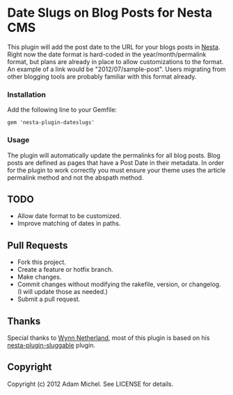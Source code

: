 # Date Slugs on Blog Posts for Nesta CMS

This plugin will add the post date to the URL for your blogs posts in [Nesta](http://nestacms.com). Right now the date format is hard-coded in the year/month/permalink format, but plans are already in place to allow customizations to the format. An example of a link would be "2012/07/sample-post". Users migrating from other blogging tools are probably familiar with this format already.

### Installation

Add the following line to your Gemfile:

    gem 'nesta-plugin-dateslugs'

### Usage

The plugin will automatically update the permalinks for all blog posts. Blog posts are defined as pages that have a Post Date in their metadata. In order for the plugin to work correctly you must ensure your theme uses the article permalink method and not the abspath method.

## TODO

* Allow date format to be customized.
* Improve matching of dates in paths.

## Pull Requests

* Fork this project.
* Create a feature or hotfix branch.
* Make changes.
* Commit changes without modifying the rakefile, version, or changelog.
  (I will update those as needed.)
* Submit a pull request.

## Thanks

Special thanks to [Wynn Netherland](http://wynnnetherland.com/), most of this plugin is based on his [nesta-plugin-sluggable](https://github.com/pengwynn/nesta-plugin-sluggable) plugin.

## Copyright

Copyright (c) 2012 Adam Michel. See LICENSE for details.

